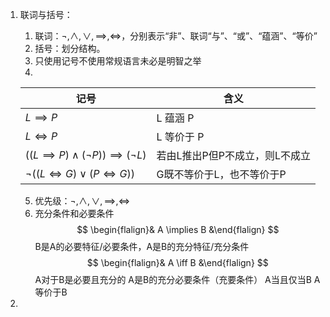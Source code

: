 1. 联词与括号：
	1. 联词：$\neg,\land,\lor,\implies,\iff$，分别表示“非”、联词“与”、“或”、“蕴涵”、“等价”
	 2. 括号：划分结构。
	3. 只使用记号不使用常规语言未必是明智之举
	4. 
 
	 | 记号                                                | 含义                           |
	 | --------------------------------------------------- | ------------------------------ |
	 | $L \implies P$                                      | L 蕴涵 P                       |
	 | $L \iff P$                                          | L 等价于 P                     |
	 | $((L \implies P) \land (\neg P)) \implies (\neg L)$ | 若由L推出P但P不成立，则L不成立 |
	 | $\neg((L \iff G)\lor(P \iff G))$                    | G既不等价于L，也不等价于P      |
	5. 优先级：$\neg,\land,\lor,\implies,\iff$
	 6. 充分条件和必要条件
	  $$ \begin{flalign}& A \implies B  &\end{flalign} $$
	   B是A的必要特征/必要条件，A是B的充分特征/充分条件
	$$ \begin{flalign}& A \iff B  &\end{flalign} $$
	 A对于B是必要且充分的
	  A是B的充分必要条件（充要条件）
	   A当且仅当B
	A等价于B
 

2. 